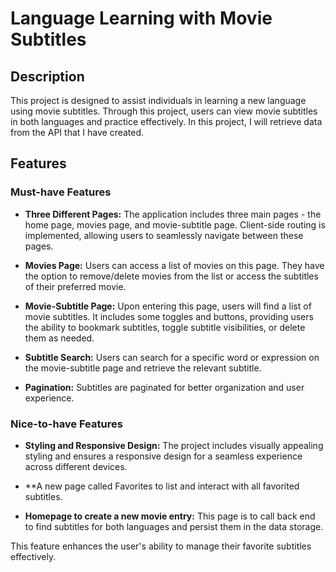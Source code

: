 # Language Learning with Movie Subtitles

## Description
This project is designed to assist individuals in learning a new language using movie subtitles. Through this project, users can view movie subtitles in both languages and practice effectively. In this project, I will retrieve data from the API that I have created.

## Features

### Must-have Features

- **Three Different Pages:** The application includes three main pages - the home page, movies page, and movie-subtitle page. Client-side routing is implemented, allowing users to seamlessly navigate between these pages.

- **Movies Page:** Users can access a list of movies on this page. They have the option to remove/delete movies from the list or access the subtitles of their preferred movie.

- **Movie-Subtitle Page:** Upon entering this page, users will find a list of movie subtitles. It includes some toggles and buttons, providing users the ability to bookmark subtitles, toggle subtitle visibilities, or delete them as needed.

- **Subtitle Search:** Users can search for a specific word or expression on the movie-subtitle page and retrieve the relevant subtitle.

- **Pagination:** Subtitles are paginated for better organization and user experience.

### Nice-to-have Features

- **Styling and Responsive Design:** The project includes visually appealing styling and ensures a responsive design for a seamless experience across different devices.

- **A new page called Favorites to list and interact with all favorited subtitles.

- **Homepage to create a new movie entry:** This page is to call back end to find subtitles for both languages and persist them in the data storage.

This feature enhances the user's ability to manage their favorite subtitles effectively.
